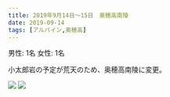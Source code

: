 ```yaml
---
title: 2019年9月14日〜15日　奥穂高南陵
date: 2019-09-14
tags: [アルパイン,奥穂高]
---
```


男性: 1名
女性: 1名

小太郎岩の予定が荒天のため、奥穂高南陵に変更。

![](/2019/09/14/20190914/1.jpg)
![](/2019/09/14/20190914/2.jpg)

